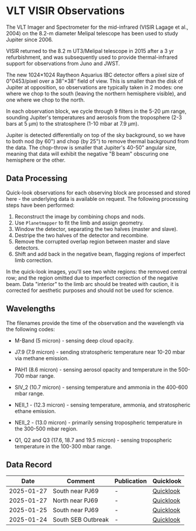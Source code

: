# VLT VISIR Observations

The VLT Imager and Spectrometer for the mid-infrared (VISIR Lagage et al., 2004) on the 8.2-m diameter Melipal telescope has been used to study Jupiter since 2006.  

VISIR returned to the 8.2 m UT3/Melipal telescope in 2015 after a 3 yr refurbishment, and was subsequently used to provide thermal-infrared support for observations from Juno and JWST. 

The new 1024×1024 Raytheon Aquarius IBC detector offers a pixel size of 0"0453/pixel over a 38″×38″ field of view. This is smaller than the disk of Jupiter at opposition, so observations are typically taken in 2 modes:  one where we chop to the south (leaving the northern hemisphere visible), and one where we chop to the north.  

In each observation block, we cycle through 9 filters in the 5-20 µm range, sounding Jupiter's temperatures and aerosols from the troposphere (2-3 bars at 5 µm) to the stratosphere (1-10 mbar at 7.9 µm).

Jupiter is detected differentially on top of the sky background, so we have to both nod (by 60") and chop (by 25") to remove thermal background from the data.  The chop-throw is smaller that Jupiter's 40-50" angular size, meaning that data will exhibit the negative "B beam" obscuring one hemisphere or the other.  

## Data Processing

Quick-look observations for each observing block are processed and stored here - the underlying data is available on request.  The following processing steps have been performed:
1. Reconstruct the image by combining chops and nods.
1. Use `Planetmapper` to fit the limb and assign geometry.
1. Window the detector, separating the two halves (master and slave).
1. Destripe the two halves of the detector and recombine.
1. Remove the corrupted overlap region between master and slave detectors.
1. Shift and add back in the negative beam, flagging regions of imperfect limb correction.

In the quick-look images, you'll see two white regions:  the removed central row; and the region omitted due to imperfect correction of the negative beam.  Data "interior" to the limb arc should be treated with caution, it is corrected for aesthetic purposes and should not be used for science.  

## Wavelengths

The filenames provide the time of the observation and the wavelength via the
following codes:  

* M-Band (5 micron) - sensing deep cloud opacity.

* J7.9 (7.9 micron) - sending stratospheric temperature near 10-20 mbar via methane emission.

* PAH1 (8.6 micron) - sensing aerosol opacity and temperature in the 500-700 mbar range.

* SIV_2 (10.7 micron) - sensing temperature and ammonia in the 400-600 mbar range.

* NEII_1 - (12.3 micron) - sensing temperature, ammonia, and stratospheric ethane emission.

* NEII_2 - (13.0 micron) - primarily sensing tropospheric temperature in the 300-500 mbar region.

* Q1, Q2 and Q3 (17.6, 18.7 and 19.5 micron) - sensing tropospheric temperature in the 100-300 mbar range.

## Data Record

| Date | Comment | Publication | Quicklook |
|------|------|------|---|
| 2025-01-27 | South near PJ69 | -  | [Quicklook](quicklook/2025-01-27T00:41:49.0755_Jupiter.clean.png)  |
| 2025-01-27 | North near PJ69 | -  | [Quicklook](quicklook/2025-01-27T02:37:32.5628_Jupiter.clean.png)  |
| 2025-01-25 | South near PJ69 | -  | [Quicklook](quicklook/2025-01-25T01:25:10.4793_Jupiter.clean.png)  |
| 2025-01-24 | South SEB Outbreak | -  | [Quicklook](quicklook/2025-01-24T01:42:49.1527_Jupiter.clean.png)

